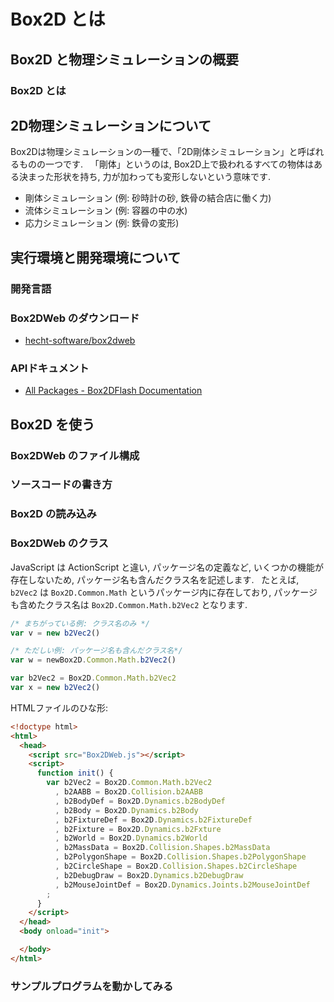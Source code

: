 # Box2D とは

## Box2D と物理シミュレーションの概要
### Box2D とは

## 2D物理シミュレーションについて
Box2Dは物理シミュレーションの一種で、「2D剛体シミュレーション」と呼ばれるものの一つです.  
「剛体」というのは, Box2D上で扱われるすべての物体はある決まった形状を持ち, 力が加わっても変形しないという意味です.

- 剛体シミュレーション (例: 砂時計の砂, 鉄骨の結合店に働く力)
- 流体シミュレーション (例: 容器の中の水)
- 応力シミュレーション (例: 鉄骨の変形)

## 実行環境と開発環境について
### 開発言語

### Box2DWeb のダウンロード
- [hecht-software/box2dweb](https://github.com/hecht-software/box2dweb)

### APIドキュメント
- [All Packages - Box2DFlash Documentation](http://www.box2dflash.org/docs/2.1a/reference/)

## Box2D を使う
### Box2DWeb のファイル構成

### ソースコードの書き方

### Box2D の読み込み

### Box2DWeb のクラス
JavaScript は ActionScript と違い, パッケージ名の定義など, いくつかの機能が存在しないため,
パッケージ名も含んだクラス名を記述します.  
たとえば, `b2Vec2` は `Box2D.Common.Math` というパッケージ内に存在しており, 
パッケージも含めたクラス名は `Box2D.Common.Math.b2Vec2` となります.

```js
/* まちがっている例: クラス名のみ */
var v = new b2Vec2()

/* ただしい例: パッケージ名も含んだクラス名*/
var w = newBox2D.Common.Math.b2Vec2()
```

```js
var b2Vec2 = Box2D.Common.Math.b2Vec2
var x = new b2Vec2()
```

HTMLファイルのひな形:

```html
<!doctype html>
<html>
  <head>
    <script src="Box2DWeb.js"></script>
    <script>
      function init() {
        var b2Vec2 = Box2D.Common.Math.b2Vec2
          , b2AABB = Box2D.Collision.b2AABB
          , b2BodyDef = Box2D.Dynamics.b2BodyDef
          , b2Body = Box2D.Dynamics.b2Body
          , b2FixtureDef = Box2D.Dynamics.b2FixtureDef
          , b2Fixture = Box2D.Dynamics.b2Fxture
          , b2World = Box2D.Dynamics.b2World
          , b2MassData = Box2D.Collision.Shapes.b2MassData
          , b2PolygonShape = Box2D.Collision.Shapes.b2PolygonShape
          , b2CircleShape = Box2D.Collision.Shapes.b2CircleShape
          , b2DebugDraw = Box2D.Dynamics.b2DebugDraw
          , b2MouseJointDef = Box2D.Dynamics.Joints.b2MouseJointDef
        ;
      }
    </script>
  </head>
  <body onload="init">

  </body>
</html>
```

### サンプルプログラムを動かしてみる
